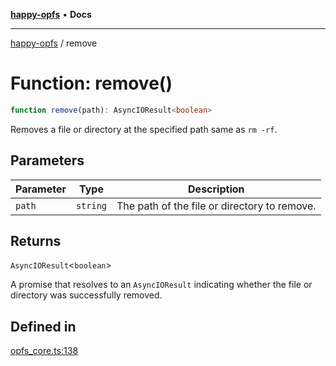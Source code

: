 [**happy-opfs**](../README.md) • **Docs**

***

[happy-opfs](../README.md) / remove

# Function: remove()

```ts
function remove(path): AsyncIOResult<boolean>
```

Removes a file or directory at the specified path same as `rm -rf`.

## Parameters

| Parameter | Type | Description |
| ------ | ------ | ------ |
| `path` | `string` | The path of the file or directory to remove. |

## Returns

`AsyncIOResult`\<`boolean`\>

A promise that resolves to an `AsyncIOResult` indicating whether the file or directory was successfully removed.

## Defined in

[opfs\_core.ts:138](https://github.com/JiangJie/happy-opfs/blob/3032e80ad2449bcf9084365afada1536627f498f/src/fs/opfs_core.ts#L138)

